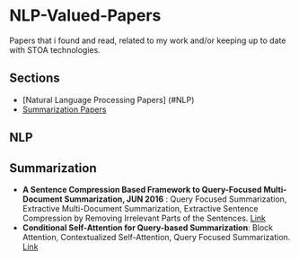 # NLP-Valued-Papers
Papers that i found and read, related to my work and/or keeping up to date with STOA technologies.

## Sections
- [Natural Language Processing Papers] (#NLP)
- [Summarization Papers](#Summarization)

## NLP


## Summarization

- **A Sentence Compression Based Framework to Query-Focused Multi-Document Summarization, JUN 2016** : Query Focused Summarization, Extractive Multi-Document Summarization, Extractive Sentence Compression by Removing Irrelevant Parts of the Sentences. [Link](https://arxiv.org/abs/1606.07548)
- **Conditional Self-Attention for Query-based Summarization**: Block Attention, Contextualized Self-Attention, Query Focused Summarization. [Link](https://arxiv.org/abs/2002.07338)
